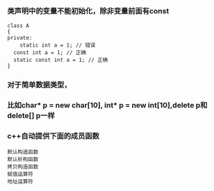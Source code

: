 ### 类声明中的变量不能初始化，除非变量前面有const
```
class A
{
private:
	static int a = 1; // 错误
  const int a = 1; // 正确
  static const int a = 1; // 正确
}
```

### 对于简单数据类型，
### 比如char* p = new char[10], int* p = new int[10],delete p和delete[] p一样

### c++自动提供下面的成员函数
```
默认构造函数
默认析构函数
拷贝构造函数
赋值运算符
地址运算符
```
